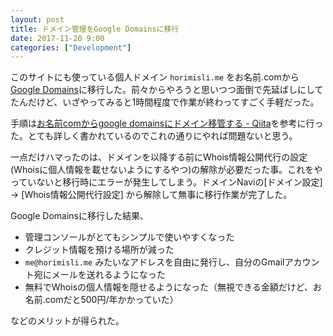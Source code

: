 ```yaml
---
layout: post
title: ドメイン管理をGoogle Domainsに移行
date: 2017-11-20 9:00
categories: ["Development"]
---
```


このサイトにも使っている個人ドメイン `horimisli.me` をお名前.comから[Google Domains](https://domains.google/#/)に移行した。前々からやろうと思いつつ面倒で先延ばしにしてたんだけど、いざやってみると1時間程度で作業が終わってすごく手軽だった。

手順は[お名前comからgoogle domainsにドメイン移管する - Qiita](https://qiita.com/fnifni/items/0daca17e0750659f2866)を参考に行った。とても詳しく書かれているのでこれの通りにやれば問題ないと思う。

一点だけハマったのは、ドメインを以降する前にWhois情報公開代行の設定 (Whoisに個人情報を載せないようにするやつ)の解除が必要だった事。これをやっていないと移行時にエラーが発生してしまう。ドメインNaviの[ドメイン設定] -> [Whois情報公開代行設定] から解除して無事に移行作業が完了した。

Google Domainsに移行した結果、

- 管理コンソールがとてもシンプルで使いやすくなった
- クレジット情報を預ける場所が減った
- `me@horimisli.me` みたいなアドレスを自由に発行し、自分のGmailアカウント宛にメールを送れるようになった
- 無料でWhoisの個人情報を隠せるようになった（無視できる金額だけど、お名前.comだと500円/年かかっていた）

などのメリットが得られた。
